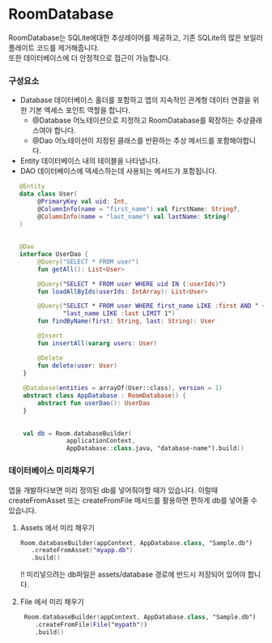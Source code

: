 # RoomDatabase
RoomDatabase는 SQLite에대한 추상레이어를 제공하고, 기존 SQLite의 많은 보일러플레이트 코드를 제거해줍니다.     
또한 데이터베이스에 더 안정적으로 접근이 가능합니다.
    
### 구성요소
+ Database 데이터베이스 홀더를 포함하고 앱의 지속적인 관계형 데이터 연결을 위한 기본 엑세스 포인트 역할을 합니다.
  + @Database 어노테이션으로 지정하고 RoomDatabase를 확장하는 추상클래스여야 합니다.
  + @Dao 어노테이션이 지정된 클래스를 반환하는 추상 메서드를 포함해야합니다.
+ Entity 데이터베이스 내의 테이블을 나타냅니다.
+ DAO 데이터베이스에 덱세스하는데 사용되는 메서드가 포함됩니다.
    
```kotlin
   @Entity
   data class User(
        @PrimaryKey val uid: Int,
        @ColumnInfo(name = "first_name") val firstName: String?,
        @ColumnInfo(name = "last_name") val lastName: String?
   )
    
    
   @Dao
   interface UserDao {
        @Query("SELECT * FROM user")
        fun getAll(): List<User>

        @Query("SELECT * FROM user WHERE uid IN (:userIds)")
        fun loadAllByIds(userIds: IntArray): List<User>

        @Query("SELECT * FROM user WHERE first_name LIKE :first AND " +
               "last_name LIKE :last LIMIT 1")
        fun findByName(first: String, last: String): User

        @Insert
        fun insertAll(vararg users: User)

        @Delete
        fun delete(user: User)
    }
    
    @Database(entities = arrayOf(User::class), version = 1)
    abstract class AppDatabase : RoomDatabase() {
        abstract fun userDao(): UserDao
    }
    
    
    val db = Room.databaseBuilder(
                applicationContext,
                AppDatabase::class.java, "database-name").build()
```


    
     
     
### 데이터베이스 미리채우기
앱을 개발하다보면 미리 정의된 db를 넣어줘야할 때가 있습니다. 이럴때 createFromAsset 또는 createFromFile 메서드를 활용하면 편하게 db를 넣어줄 수 있습니다.

1. Assets 에서 미리 채우기
     ```kotlin
     Room.databaseBuilder(appContext, AppDatabase.class, "Sample.db")
        .createFromAsset("myapp.db")
        .build()
      ```
      !! 미리넣으려는 db파일은 assets/database 경로에 반드시 저장되어 있어야 합니다.
      
2. File 에서 미리 채우기
    ```kotlin
     Room.databaseBuilder(appContext, AppDatabase.class, "Sample.db")
        .createFromFile(File("mypath"))
        .build()
    ```

      
